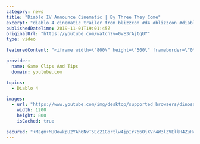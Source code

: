 ```yaml
---
category: news
title: "Diablo IV Announce Cinematic | By Three They Come"
excerpt: "diablo 4 cinematic trailer from blizzcon #d4 #blizzcon #diablo."
publishedDateTime: 2019-11-01T19:01:45Z
originalUrl: "https://youtube.com/watch?v=0vE3rAjtqUY"
type: video

featuredContent: "<iframe width=\"800\" height=\"500\" frameborder=\"0\" src=\"https://www.youtube.com/embed/0vE3rAjtqUY\" allow=\"accelerometer; autoplay; encrypted-media; gyroscope; picture-in-picture\" allowfullscreen></iframe>"

provider:
  name: Game Clips And Tips
  domain: youtube.com

topics:
  - Diablo 4

images:
  - url: "https://www.youtube.com/img/desktop/supported_browsers/dinosaur.png"
    width: 1200
    height: 800
    isCached: true

secured: "+MJgm+MUOowkpU2YAh6NvT5Ec21Gprtlw4jpIr766OjXVr4W3lZVEllH4ZuHvtA84L9vDY9Dg8NSXO7ReMtDV9vr1+nqiO/5lcoW0dPUHlyTayVJ+h2QpBrEs7TLUTOCLbajxhi+MZFUDfrpLlntoHrEtEl0NyNlU4tGI514jtzmV/tsQi9tO92yMSY/5coi60W6aWNL/TNeFuYkAGCsuE+ubU8eVlYMRGmcl+YwcBwtZG9KZ7Ct7NpeJuEAOO/oNqzF10TbdoINfUgK9Vqdli4x44AV/9WJy7RJ9L40wtDGNGBggAM1ngtlvM/FVPgmaTjNvA/XrtnU4PR9YEGkNKMg4Dc5u0x0CBtPTDeYj6VvoACrvP/YyoX/6TsGkzOVOrJSay610qmvuSpK7jrvUg==;hKWWtX9sFfXlsRTSlC+qHg=="
---
```


